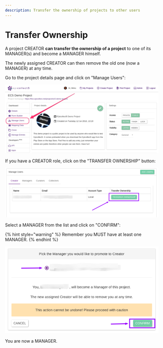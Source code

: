 ```yaml
---
description: Transfer the ownership of projects to other users
---
```


# Transfer Ownership

A project CREATOR **can transfer the ownership of a project** to one of its MANAGER(s) and become a MANAGER himself.

The newly assigned CREATOR can then remove the old one (now a MANAGER) at any time.

Go to the project details page and click on "Manage Users":

![](../.gitbook/assets/transfer-ownership-1.jpg)

If you have a CREATOR role, click on the "TRANSFER OWNERSHIP" button:

![](../.gitbook/assets/transfer-ownership-2.png)

Select a MANAGER from the list and click on "CONFIRM":

{% hint style="warning" %}
Remember you MUST have at least one MANAGER.
{% endhint %}

![](../.gitbook/assets/transfer-ownership-3.png)

You are now a MANAGER.
